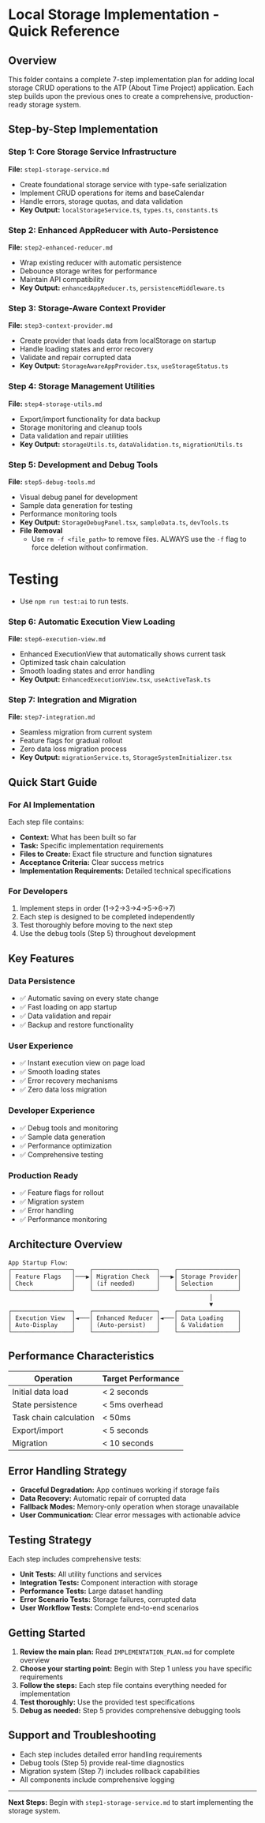 # Local Storage Implementation - Quick Reference

## Overview
This folder contains a complete 7-step implementation plan for adding local storage CRUD operations to the ATP (About Time Project) application. Each step builds upon the previous ones to create a comprehensive, production-ready storage system.

## Step-by-Step Implementation

### Step 1: Core Storage Service Infrastructure
**File:** `step1-storage-service.md`
- Create foundational storage service with type-safe serialization
- Implement CRUD operations for items and baseCalendar
- Handle errors, storage quotas, and data validation
- **Key Output:** `localStorageService.ts`, `types.ts`, `constants.ts`

### Step 2: Enhanced AppReducer with Auto-Persistence  
**File:** `step2-enhanced-reducer.md`
- Wrap existing reducer with automatic persistence
- Debounce storage writes for performance
- Maintain API compatibility
- **Key Output:** `enhancedAppReducer.ts`, `persistenceMiddleware.ts`

### Step 3: Storage-Aware Context Provider
**File:** `step3-context-provider.md`
- Create provider that loads data from localStorage on startup
- Handle loading states and error recovery
- Validate and repair corrupted data
- **Key Output:** `StorageAwareAppProvider.tsx`, `useStorageStatus.ts`

### Step 4: Storage Management Utilities
**File:** `step4-storage-utils.md`
- Export/import functionality for data backup
- Storage monitoring and cleanup tools
- Data validation and repair utilities
- **Key Output:** `storageUtils.ts`, `dataValidation.ts`, `migrationUtils.ts`

### Step 5: Development and Debug Tools
**File:** `step5-debug-tools.md`
- Visual debug panel for development
- Sample data generation for testing
- Performance monitoring tools
- **Key Output:** `StorageDebugPanel.tsx`, `sampleData.ts`, `devTools.ts`
- **File Removal**
  - Use ```rm -f <file_path>``` to remove files. ALWAYS use the `-f` flag to force deletion without confirmation.
# Testing
- Use `npm run test:ai` to run tests.

### Step 6: Automatic Execution View Loading
**File:** `step6-execution-view.md`
- Enhanced ExecutionView that automatically shows current task
- Optimized task chain calculation
- Smooth loading states and error handling
- **Key Output:** `EnhancedExecutionView.tsx`, `useActiveTask.ts`

### Step 7: Integration and Migration
**File:** `step7-integration.md`
- Seamless migration from current system
- Feature flags for gradual rollout
- Zero data loss migration process
- **Key Output:** `migrationService.ts`, `StorageSystemInitializer.tsx`

## Quick Start Guide

### For AI Implementation
Each step file contains:
- **Context:** What has been built so far
- **Task:** Specific implementation requirements
- **Files to Create:** Exact file structure and function signatures
- **Acceptance Criteria:** Clear success metrics
- **Implementation Requirements:** Detailed technical specifications

### For Developers
1. Implement steps in order (1→2→3→4→5→6→7)
2. Each step is designed to be completed independently
3. Test thoroughly before moving to the next step
4. Use the debug tools (Step 5) throughout development

## Key Features

### Data Persistence
- ✅ Automatic saving on every state change
- ✅ Fast loading on app startup
- ✅ Data validation and repair
- ✅ Backup and restore functionality

### User Experience
- ✅ Instant execution view on page load
- ✅ Smooth loading states
- ✅ Error recovery mechanisms
- ✅ Zero data loss migration

### Developer Experience  
- ✅ Debug tools and monitoring
- ✅ Sample data generation
- ✅ Performance optimization
- ✅ Comprehensive testing

### Production Ready
- ✅ Feature flags for rollout
- ✅ Migration system
- ✅ Error handling
- ✅ Performance monitoring

## Architecture Overview

```
App Startup Flow:
┌─────────────────┐    ┌──────────────────┐    ┌─────────────────┐
│ Feature Flags   │───▶│ Migration Check  │───▶│ Storage Provider│
│ Check           │    │ (if needed)      │    │ Selection       │
└─────────────────┘    └──────────────────┘    └─────────────────┘
                                                         │
                                                         ▼
┌─────────────────┐    ┌──────────────────┐    ┌─────────────────┐
│ Execution View  │◄───│ Enhanced Reducer │◄───│ Data Loading    │
│ Auto-Display    │    │ (Auto-persist)   │    │ & Validation    │
└─────────────────┘    └──────────────────┘    └─────────────────┘
```

## Performance Characteristics

| Operation | Target Performance |
|-----------|-------------------|
| Initial data load | < 2 seconds |
| State persistence | < 5ms overhead |
| Task chain calculation | < 50ms |
| Export/import | < 5 seconds |
| Migration | < 10 seconds |

## Error Handling Strategy

- **Graceful Degradation:** App continues working if storage fails
- **Data Recovery:** Automatic repair of corrupted data
- **Fallback Modes:** Memory-only operation when storage unavailable
- **User Communication:** Clear error messages with actionable advice

## Testing Strategy

Each step includes comprehensive tests:
- **Unit Tests:** All utility functions and services
- **Integration Tests:** Component interaction with storage
- **Performance Tests:** Large dataset handling
- **Error Scenario Tests:** Storage failures, corrupted data
- **User Workflow Tests:** Complete end-to-end scenarios

## Getting Started

1. **Review the main plan:** Read `IMPLEMENTATION_PLAN.md` for complete overview
2. **Choose your starting point:** Begin with Step 1 unless you have specific requirements
3. **Follow the steps:** Each step file contains everything needed for implementation
4. **Test thoroughly:** Use the provided test specifications
5. **Debug as needed:** Step 5 provides comprehensive debugging tools

## Support and Troubleshooting

- Each step includes detailed error handling requirements
- Debug tools (Step 5) provide real-time diagnostics
- Migration system (Step 7) includes rollback capabilities
- All components include comprehensive logging

---

**Next Steps:** Begin with `step1-storage-service.md` to start implementing the storage system.
